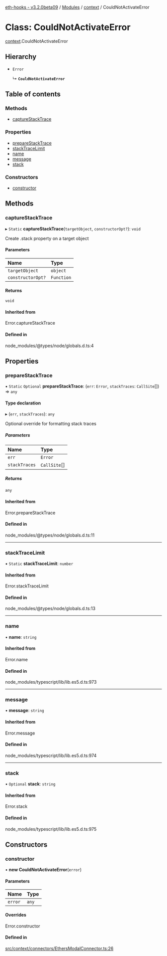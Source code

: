 [eth-hooks - v3.2.0beta09](../README.md) / [Modules](../modules.md) / [context](../modules/context.md) / CouldNotActivateError

# Class: CouldNotActivateError

[context](../modules/context.md).CouldNotActivateError

## Hierarchy

- `Error`

  ↳ **`CouldNotActivateError`**

## Table of contents

### Methods

- [captureStackTrace](context.CouldNotActivateError.md#capturestacktrace)

### Properties

- [prepareStackTrace](context.CouldNotActivateError.md#preparestacktrace)
- [stackTraceLimit](context.CouldNotActivateError.md#stacktracelimit)
- [name](context.CouldNotActivateError.md#name)
- [message](context.CouldNotActivateError.md#message)
- [stack](context.CouldNotActivateError.md#stack)

### Constructors

- [constructor](context.CouldNotActivateError.md#constructor)

## Methods

### captureStackTrace

▸ `Static` **captureStackTrace**(`targetObject`, `constructorOpt?`): `void`

Create .stack property on a target object

#### Parameters

| Name | Type |
| :------ | :------ |
| `targetObject` | `object` |
| `constructorOpt?` | `Function` |

#### Returns

`void`

#### Inherited from

Error.captureStackTrace

#### Defined in

node_modules/@types/node/globals.d.ts:4

## Properties

### prepareStackTrace

▪ `Static` `Optional` **prepareStackTrace**: (`err`: `Error`, `stackTraces`: `CallSite`[]) => `any`

#### Type declaration

▸ (`err`, `stackTraces`): `any`

Optional override for formatting stack traces

##### Parameters

| Name | Type |
| :------ | :------ |
| `err` | `Error` |
| `stackTraces` | `CallSite`[] |

##### Returns

`any`

#### Inherited from

Error.prepareStackTrace

#### Defined in

node_modules/@types/node/globals.d.ts:11

___

### stackTraceLimit

▪ `Static` **stackTraceLimit**: `number`

#### Inherited from

Error.stackTraceLimit

#### Defined in

node_modules/@types/node/globals.d.ts:13

___

### name

• **name**: `string`

#### Inherited from

Error.name

#### Defined in

node_modules/typescript/lib/lib.es5.d.ts:973

___

### message

• **message**: `string`

#### Inherited from

Error.message

#### Defined in

node_modules/typescript/lib/lib.es5.d.ts:974

___

### stack

• `Optional` **stack**: `string`

#### Inherited from

Error.stack

#### Defined in

node_modules/typescript/lib/lib.es5.d.ts:975

## Constructors

### constructor

• **new CouldNotActivateError**(`error`)

#### Parameters

| Name | Type |
| :------ | :------ |
| `error` | `any` |

#### Overrides

Error.constructor

#### Defined in

[src/context/connectors/EthersModalConnector.ts:26](https://github.com/scaffold-eth/eth-hooks/blob/b739a97/src/context/connectors/EthersModalConnector.ts#L26)
